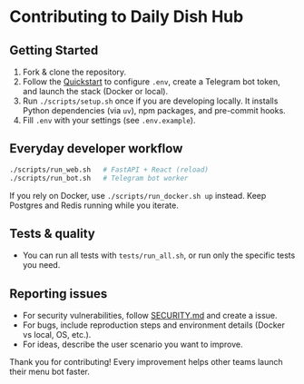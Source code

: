 # Contributing to Daily Dish Hub

## Getting Started

1. Fork & clone the repository.
2. Follow the [Quickstart](QUICKSTART.md) to configure `.env`, create a Telegram bot token, and launch the stack (Docker or local).
3. Run `./scripts/setup.sh` once if you are developing locally. It installs Python dependencies (via `uv`), npm packages, and pre-commit hooks.
4. Fill `.env` with your settings (see `.env.example`).

## Everyday developer workflow

```bash
./scripts/run_web.sh   # FastAPI + React (reload)
./scripts/run_bot.sh   # Telegram bot worker
```

If you rely on Docker, use `./scripts/run_docker.sh up` instead. Keep Postgres and Redis running while you iterate.

## Tests & quality

- You can run all tests with `tests/run_all.sh`, or run only the specific tests you need.

## Reporting issues

- For security vulnerabilities, follow [SECURITY.md](SECURITY.md) and create a issue.
- For bugs, include reproduction steps and environment details (Docker vs local, OS, etc.).
- For ideas, describe the user scenario you want to improve.

Thank you for contributing! Every improvement helps other teams launch their menu bot faster.
